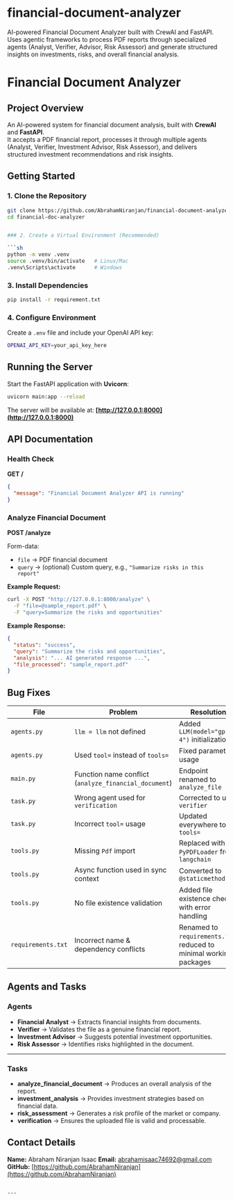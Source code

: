 # financial-document-analyzer
AI-powered Financial Document Analyzer built with CrewAI and FastAPI. Uses agentic frameworks to process PDF reports through specialized agents (Analyst, Verifier, Advisor, Risk Assessor) and generate structured insights on investments, risks, and overall financial analysis.



# Financial Document Analyzer

## Project Overview
An AI-powered system for financial document analysis, built with **CrewAI** and **FastAPI**.  
It accepts a PDF financial report, processes it through multiple agents (Analyst, Verifier, Investment Advisor, Risk Assessor), and delivers structured investment recommendations and risk insights.

## Getting Started

### 1. Clone the Repository
```sh
git clone https://github.com/AbrahamNiranjan/financial-document-analyzer.git
cd financial-doc-analyzer


### 2. Create a Virtual Environment (Recommended)

```sh
python -m venv .venv
source .venv/bin/activate   # Linux/Mac
.venv\Scripts\activate      # Windows
```

### 3. Install Dependencies

```sh
pip install -r requirement.txt
```

### 4. Configure Environment

Create a `.env` file and include your OpenAI API key:

```sh
OPENAI_API_KEY=your_api_key_here
```

## Running the Server

Start the FastAPI application with **Uvicorn**:

```sh
uvicorn main:app --reload
```

The server will be available at:
**[http://127.0.0.1:8000](http://127.0.0.1:8000)**

## API Documentation

### Health Check

**GET /**

```json
{
  "message": "Financial Document Analyzer API is running"
}
```

### Analyze Financial Document

**POST /analyze**

Form-data:

* `file` → PDF financial document
* `query` → (optional) Custom query, e.g., `"Summarize risks in this report"`

**Example Request:**

```sh
curl -X POST "http://127.0.0.1:8000/analyze" \
  -F "file=@sample_report.pdf" \
  -F "query=Summarize the risks and opportunities"
```

**Example Response:**

```json
{
  "status": "success",
  "query": "Summarize the risks and opportunities",
  "analysis": "... AI generated response ...",
  "file_processed": "sample_report.pdf"
}
```

## Bug Fixes

| File               | Problem                                               | Resolution                                                         |
| ------------------ | ----------------------------------------------------- | ------------------------------------------------------------------ |
| `agents.py`        | `llm = llm` not defined                               | Added `LLM(model="gpt-4")` initialization                          |
| `agents.py`        | Used `tool=` instead of `tools=`                      | Fixed parameter usage                                              |
| `main.py`          | Function name conflict (`analyze_financial_document`) | Endpoint renamed to `analyze_file`                                 |
| `task.py`          | Wrong agent used for `verification`                   | Corrected to use `verifier`                                        |
| `task.py`          | Incorrect `tool=` usage                               | Updated everywhere to `tools=`                                     |
| `tools.py`         | Missing `Pdf` import                                  | Replaced with `PyPDFLoader` from `langchain`                       |
| `tools.py`         | Async function used in sync context                   | Converted to `@staticmethod`                                       |
| `tools.py`         | No file existence validation                          | Added file existence check with error handling                     |
| `requirements.txt` | Incorrect name & dependency conflicts                 | Renamed to `requirements.txt`, reduced to minimal working packages |

## Agents and Tasks

### Agents

* **Financial Analyst** → Extracts financial insights from documents.
* **Verifier** → Validates the file as a genuine financial report.
* **Investment Advisor** → Suggests potential investment opportunities.
* **Risk Assessor** → Identifies risks highlighted in the document.

---

### Tasks

* **analyze\_financial\_document** → Produces an overall analysis of the report.
* **investment\_analysis** → Provides investment strategies based on financial data.
* **risk\_assessment** → Generates a risk profile of the market or company.
* **verification** → Ensures the uploaded file is valid and processable.

## Contact Details

**Name:** Abraham Niranjan Isaac
**Email:** [abrahamisaac74692@gmail.com](mailto:abrahamisaac74692@gmail.com)
**GitHub:** [https://github.com/AbrahamNiranjan](https://github.com/AbrahamNiranjan)

```

---
